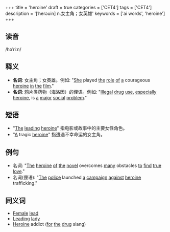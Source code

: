 +++
title = 'heroine'
draft = true
categories = ['CET4']
tags = ['CET4']
description = '[ˈherəuin] n.女主角；女英雄'
keywords = ['ai words', 'heroine']
+++

## 读音
/həˈriːn/

## 释义
- **名词**: 女主角；女英雄。例如: "[She](/post/she/) played [the](/post/the/) [role](/post/role/) [of](/post/of/) [a](/post/a/) courageous [heroine](/post/heroine/) [in](/post/in/) [the](/post/the/) [film](/post/film/)."
- **名词**: 鸦片类药物（海洛因）的俚语。例如: "[Illegal](/post/illegal/) [drug](/post/drug/) [use](/post/use/), [especially](/post/especially/) [heroine](/post/heroine/), is [a](/post/a/) [major](/post/major/) [social](/post/social/) [problem](/post/problem/)."

## 短语
- "[The](/post/the/) [leading](/post/leading/) [heroine](/post/heroine/)" 指电影或故事中的主要女性角色。
- "[A](/post/a/) tragic [heroine](/post/heroine/)" 指遭遇不幸命运的女主角。

## 例句
- 名词: "[The](/post/the/) [heroine](/post/heroine/) [of](/post/of/) [the](/post/the/) [novel](/post/novel/) overcomes [many](/post/many/) obstacles [to](/post/to/) [find](/post/find/) [true](/post/true/) [love](/post/love/)."
- 名词(俚语): "[The](/post/the/) [police](/post/police/) launched [a](/post/a/) [campaign](/post/campaign/) [against](/post/against/) [heroine](/post/heroine/) trafficking."

## 同义词
- [Female](/post/female/) [lead](/post/lead/)
- [Leading](/post/leading/) [lady](/post/lady/)
- [Heroine](/post/heroine/) addict ([for](/post/for/) [the](/post/the/) [drug](/post/drug/) slang)
